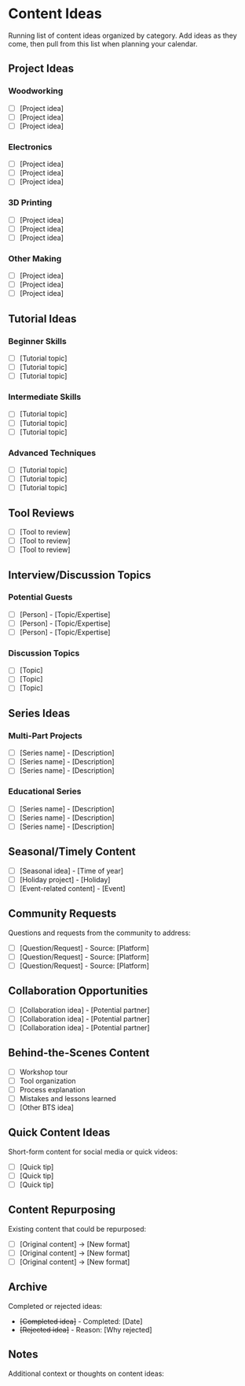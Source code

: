 # Content Ideas

Running list of content ideas organized by category. Add ideas as they come, then pull from this list when planning your calendar.

## Project Ideas

### Woodworking
- [ ] [Project idea]
- [ ] [Project idea]
- [ ] [Project idea]

### Electronics
- [ ] [Project idea]
- [ ] [Project idea]
- [ ] [Project idea]

### 3D Printing
- [ ] [Project idea]
- [ ] [Project idea]
- [ ] [Project idea]

### Other Making
- [ ] [Project idea]
- [ ] [Project idea]
- [ ] [Project idea]

## Tutorial Ideas

### Beginner Skills
- [ ] [Tutorial topic]
- [ ] [Tutorial topic]
- [ ] [Tutorial topic]

### Intermediate Skills
- [ ] [Tutorial topic]
- [ ] [Tutorial topic]
- [ ] [Tutorial topic]

### Advanced Techniques
- [ ] [Tutorial topic]
- [ ] [Tutorial topic]
- [ ] [Tutorial topic]

## Tool Reviews
- [ ] [Tool to review]
- [ ] [Tool to review]
- [ ] [Tool to review]

## Interview/Discussion Topics

### Potential Guests
- [ ] [Person] - [Topic/Expertise]
- [ ] [Person] - [Topic/Expertise]
- [ ] [Person] - [Topic/Expertise]

### Discussion Topics
- [ ] [Topic]
- [ ] [Topic]
- [ ] [Topic]

## Series Ideas

### Multi-Part Projects
- [ ] [Series name] - [Description]
- [ ] [Series name] - [Description]
- [ ] [Series name] - [Description]

### Educational Series
- [ ] [Series name] - [Description]
- [ ] [Series name] - [Description]
- [ ] [Series name] - [Description]

## Seasonal/Timely Content
- [ ] [Seasonal idea] - [Time of year]
- [ ] [Holiday project] - [Holiday]
- [ ] [Event-related content] - [Event]

## Community Requests

Questions and requests from the community to address:
- [ ] [Question/Request] - Source: [Platform]
- [ ] [Question/Request] - Source: [Platform]
- [ ] [Question/Request] - Source: [Platform]

## Collaboration Opportunities
- [ ] [Collaboration idea] - [Potential partner]
- [ ] [Collaboration idea] - [Potential partner]
- [ ] [Collaboration idea] - [Potential partner]

## Behind-the-Scenes Content
- [ ] Workshop tour
- [ ] Tool organization
- [ ] Process explanation
- [ ] Mistakes and lessons learned
- [ ] [Other BTS idea]

## Quick Content Ideas

Short-form content for social media or quick videos:
- [ ] [Quick tip]
- [ ] [Quick tip]
- [ ] [Quick tip]

## Content Repurposing

Existing content that could be repurposed:
- [ ] [Original content] → [New format]
- [ ] [Original content] → [New format]
- [ ] [Original content] → [New format]

## Archive

Completed or rejected ideas:
- ~~[Completed idea]~~ - Completed: [Date]
- ~~[Rejected idea]~~ - Reason: [Why rejected]

## Notes

Additional context or thoughts on content ideas:
